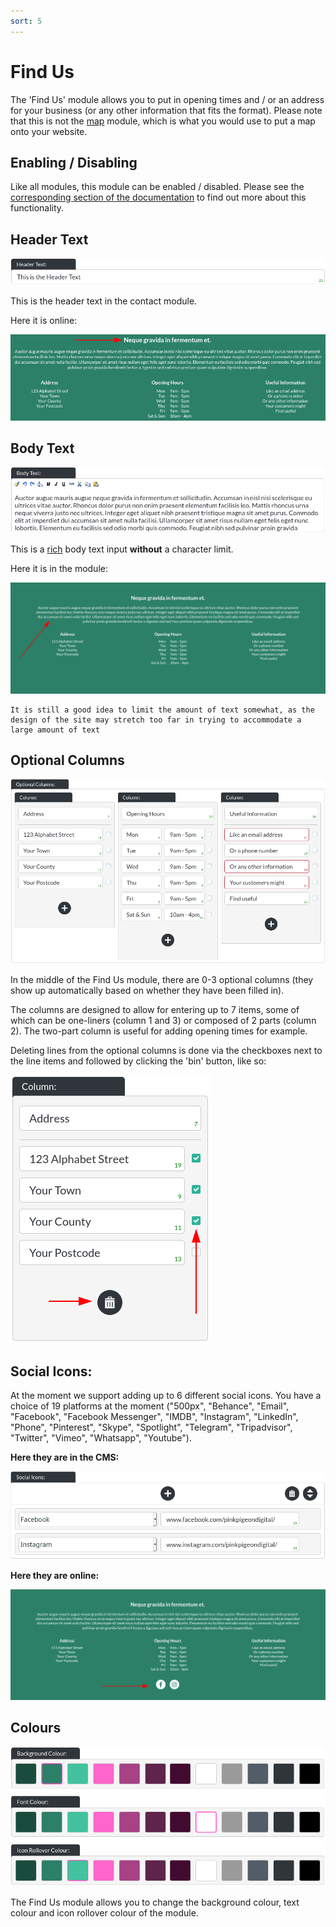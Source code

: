 ```yaml
---
sort: 5
---
```


# Find Us

The 'Find Us' module allows you to put in opening times and / or an address for your business (or any other information that fits the format).
Please note that this is not the [map](https://pinkpigeondocs.github.io/Pink-Pigeon-Documentation/6_Modules/10_map.html) module, which is what you would use to put a map onto your website.


## Enabling / Disabling

Like all modules, this module can be enabled / disabled. Please see the [corresponding section of the documentation][endis] to find out more about this functionality.

[endis]: https://pinkpigeondocs.github.io/Pink-Pigeon-Documentation/4_General_Components/4_enabling_disabling_modules.html

## Header Text

![Image of the contact module's header text](https://raw.githubusercontent.com/pinkpigeondocs/Pink-Pigeon-Documentation/master/docs/common_elements_images/header_text.png)

This is the header text in the contact module.

Here it is online:

![Image of the contact module's header text online](https://raw.githubusercontent.com/pinkpigeondocs/Pink-Pigeon-Documentation/master/docs/6_Modules/images/5_find_us_header_online.png)


## Body Text

![Image of the body text](https://raw.githubusercontent.com/pinkpigeondocs/Pink-Pigeon-Documentation/master/docs/common_elements_images/body_text.png)

This is a [rich](https://pinkpigeondocs.github.io/Pink-Pigeon-Documentation/4_General_Components/6_rich_text_editing.html) body text input **without** a character limit.

Here it is in the module:

![Image of the contact module body text online](https://raw.githubusercontent.com/pinkpigeondocs/Pink-Pigeon-Documentation/master/docs/6_Modules/images/5_find_us_body_online.png)


```tip
It is still a good idea to limit the amount of text somewhat, as the design of the site may stretch too far in trying to accommodate a large amount of text
```

## Optional Columns

![Image of the find us module's optional columns](https://raw.githubusercontent.com/pinkpigeondocs/Pink-Pigeon-Documentation/master/docs/6_Modules/images/5_find_us_optional_columns.png)

In the middle of the Find Us module, there are 0-3 optional columns (they show up automatically based on whether they have been filled in).

The columns are designed to allow for entering up to 7 items, some of which can be one-liners (column 1 and 3) or composed of 2 parts (column 2). The two-part column is useful for adding opening times for example.

Deleting lines from the optional columns is done via the checkboxes next to the line items and followed by clicking the 'bin' button, like so:

![Image of the find us module's optional columns checkboxes checked and bin showing](https://raw.githubusercontent.com/pinkpigeondocs/Pink-Pigeon-Documentation/master/docs/6_Modules/images/5_find_us_optional_columns_checkbox_bin.png)

## Social Icons:

At the moment we support adding up to 6 different social icons. You have a choice of 19 platforms at the moment ("500px", "Behance", "Email", "Facebook", "Facebook Messenger", "IMDB", "Instagram", "LinkedIn", "Phone", "Pinterest", "Skype", "Spotlight", "Telegram", "Tripadvisor", "Twitter", "Vimeo", "Whatsapp", "Youtube").

**Here they are in the CMS:**

![Image of the find us module social icons in the CMS](https://raw.githubusercontent.com/pinkpigeondocs/Pink-Pigeon-Documentation/master/docs/6_Modules/images/2_bio_social_icons_cms.png)

**Here they are online:**

![Image of the find us module social icons in the CMS](https://raw.githubusercontent.com/pinkpigeondocs/Pink-Pigeon-Documentation/master/docs/6_Modules/images/5_find_us_social_icons.png)

## Colours

![Image of the find us module colour options](https://raw.githubusercontent.com/pinkpigeondocs/Pink-Pigeon-Documentation/master/docs/6_Modules/images/5_find_us_colours.png)

The Find Us module allows you to change the background colour, text colour and icon rollover colour of the module.